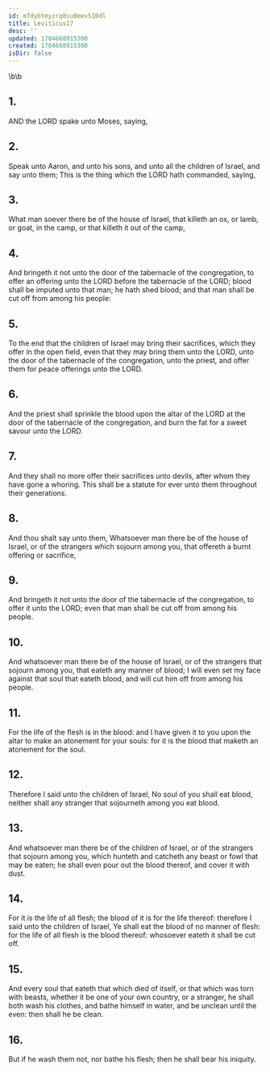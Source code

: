 ```yaml
---
id: m7dybtmyzrq8su8mev510dl
title: Leviticus17
desc: ''
updated: 1704668915300
created: 1704668915300
isDir: false
---
```

\b\b
## 1.
AND the LORD spake unto Moses, saying,
## 2.
Speak unto Aaron, and unto his sons, and unto all the children of Israel, and say unto them; This is the thing which the LORD hath commanded, saying,
## 3.
What man soever there be of the house of Israel, that killeth an ox, or lamb, or goat, in the camp, or that killeth it out of the camp,
## 4.
And bringeth it not unto the door of the tabernacle of the congregation, to offer an offering unto the LORD before the tabernacle of the LORD; blood shall be imputed unto that man; he hath shed blood; and that man shall be cut off from among his people:
## 5.
To the end that the children of Israel may bring their sacrifices, which they offer in the open field, even that they may bring them unto the LORD, unto the door of the tabernacle of the congregation, unto the priest, and offer them for peace offerings unto the LORD.
## 6.
And the priest shall sprinkle the blood upon the altar of the LORD at the door of the tabernacle of the congregation, and burn the fat for a sweet savour unto the LORD.
## 7.
And they shall no more offer their sacrifices unto devils, after whom they have gone a whoring.  This shall be a statute for ever unto them throughout their generations.
## 8.
And thou shalt say unto them, Whatsoever man there be of the house of Israel, or of the strangers which sojourn among you, that offereth a burnt offering or sacrifice,
## 9.
And bringeth it not unto the door of the tabernacle of the congregation, to offer it unto the LORD; even that man shall be cut off from among his people.
## 10.
And whatsoever man there be of the house of Israel, or of the strangers that sojourn among you, that eateth any manner of blood; I will even set my face against that soul that eateth blood, and will cut him off from among his people.
## 11.
For the life of the flesh is in the blood: and I have given it to you upon the altar to make an atonement for your souls: for it is the blood that maketh an atonement for the soul.
## 12.
Therefore I said unto the children of Israel, No soul of you shall eat blood, neither shall any stranger that sojourneth among you eat blood.
## 13.
And whatsoever man there be of the children of Israel, or of the strangers that sojourn among you, which hunteth and catcheth any beast or fowl that may be eaten; he shall even pour out the blood thereof, and cover it with dust.
## 14.
For it is the life of all flesh; the blood of it is for the life thereof: therefore I said unto the children of Israel, Ye shall eat the blood of no manner of flesh: for the life of all flesh is the blood thereof: whosoever eateth it shall be cut off.
## 15.
And every soul that eateth that which died of itself, or that which was torn with beasts, whether it be one of your own country, or a stranger, he shall both wash his clothes, and bathe himself in water, and be unclean until the even: then shall he be clean.
## 16.
But if he wash them not, nor bathe his flesh; then he shall bear his iniquity.
